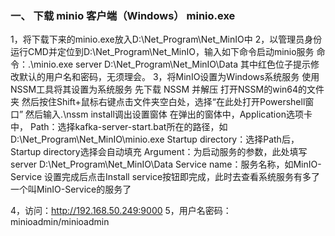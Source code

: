 ### 一、 下载  minio 客户端（Windows）  minio.exe
1，将下载下来的minio.exe放入D:\Net_Program\Net_MinIO中
2，以管理员身份运行CMD并定位到D:\Net_Program\Net_MinIO，输入如下命令启动minio服务
命令：.\minio.exe server D:\Net_Program\Net_MinIO\Data
其中红色位子提示修改默认的用户名和密码，无须理会。
3，将MinIO设置为Windows系统服务
使用NSSM工具将其设置为系统服务
先下载 NSSM 并解压
打开NSSM的win64的文件夹
    然后按住Shift+鼠标右键点击文件夹空白处，选择“在此处打开Powershell窗口”
    然后输入.\nssm install调出设置窗体
    在弹出的窗体中，Application选项卡中，
        Path：选择kafka-server-start.bat所在的路径，如D:\Net_Program\Net_MinIO\minio.exe
        Startup directory：选择Path后，Startup directory选择会自动填充
        Argument：为启动服务的参数，此处填写server D:\Net_Program\Net_MinIO\Data
        Service name：服务名称，如MinIO-Service
    设置完成后点击Install service按钮即完成，此时去查看系统服务有多了一个叫MinIO-Service的服务了
    
4，访问：http://192.168.50.249:9000
5，用户名密码：minioadmin/minioadmin

